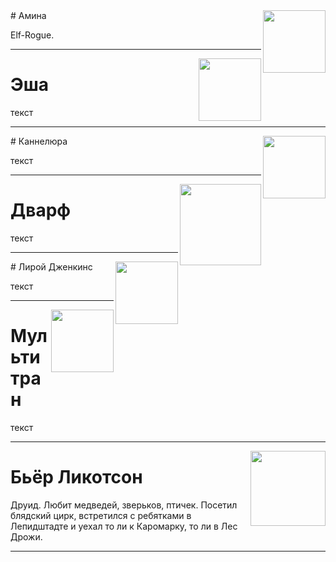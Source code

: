 <img src="https://pp.userapi.com/c840122/v840122230/3065f/-Fb1mAaMYI8.jpg" align="right" width="100">
# Амина

Elf-Rogue.

-------------------------------------------------------------

<img src="https://pp.userapi.com/c840122/v840122911/309dc/3uO1kRLDz00.jpg" align="right" width="100">

# Эша

текст

-------------------------------------------------------------

<img src="https://pp.userapi.com/c840122/v840122911/309f7/DESyDzeY3yo.jpg" align="right" width="100">
# Каннелюра

текст

-------------------------------------------------------------

<img src="https://pp.userapi.com/c840122/v840122911/309ff/PocUo_tEZE4.jpg" align="right" width="130">

# Дварф

текст

-------------------------------------------------------------

<img src="https://pp.userapi.com/c840122/v840122911/309ee/rHs1sr3CGzE.jpg" align="right" width="100">
# Лирой Дженкинс

текст

-------------------------------------------------------------

<img src="https://pp.userapi.com/c840122/v840122911/309e5/k1Dp8aLUBX4.jpg" align="right" width="100">

# Мультитран

текст

-------------------------------------------------------------

<img src="https://pp.userapi.com/c841520/v841520586/746da/Rtx6CYqpaOc.jpg" align="right" width="120">

# Бьёр Ликотсон

Друид. Любит медведей, зверьков, птичек. Посетил блядский цирк, встретился с ребятками в Лепидштадте и уехал то ли к Каромарку, то ли в Лес Дрожи.

-------------------------------------------------------------
